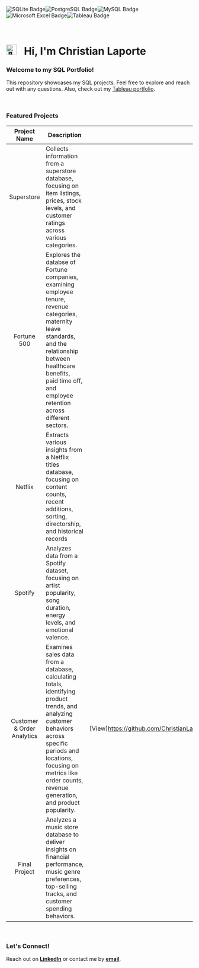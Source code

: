 <img src="https://img.shields.io/badge/sqlite-%23003B57.svg?&style=for-the-badge&logo=sqlite&logoColor=white" alt="SQLite Badge"><img src="https://img.shields.io/badge/postgresql-%23336791.svg?&style=for-the-badge&logo=postgresql&logoColor=white" alt="PostgreSQL Badge"><img src="https://img.shields.io/badge/mysql-%234479A1.svg?&style=for-the-badge&logo=mysql&logoColor=white" alt="MySQL Badge"><img src="https://img.shields.io/badge/microsoft%20excel-%23217346.svg?&style=for-the-badge&logo=microsoft%20excel&logoColor=white" alt="Microsoft Excel Badge"><img src="https://img.shields.io/badge/tableau-%23E97627.svg?&style=for-the-badge&logo=tableau&logoColor=white" alt="Tableau Badge"><!--<img src="https://img.shields.io/badge/python-3670A0?style=for-the-badge&logo=python&logoColor=ffdd54" alt="Python Badge">-->

<br>

# <img src="https://fonts.gstatic.com/s/e/notoemoji/latest/1f44b/512.gif" alt="👋" width="28"> &nbsp; Hi, I'm Christian Laporte

### Welcome to my SQL Portfolio!
This repository showcases my SQL projects. Feel free to explore and reach out with any questions. Also, check out my [Tableau portfolio](#).

<br>

### Featured Projects

| Project Name | Description | Link |
|:------------:|-------------|:----:|
| Superstore                 | Collects information from a superstore database, focusing on item listings, prices, stock levels, and customer ratings across various categories. | [View](#) |
| Fortune 500                | Explores the databse of Fortune companies, examining employee tenure, revenue categories, maternity leave standards, and the relationship between healthcare benefits, paid time off, and employee retention across different sectors. | [View](https://github.com/ChristianLaporte/ChristianLaporte/blob/main/Fortune%20500%20Analysis.md) |
| Netflix                    | Extracts various insights from a Netflix titles database, focusing on content counts, recent additions, sorting, directorship, and historical records | [View](https://github.com/ChristianLaporte/ChristianLaporte/blob/main/Netflix%20Analytics.md) |
| Spotify                    | Analyzes data from a Spotify dataset, focusing on artist popularity, song duration, energy levels, and emotional valence. | [View](#) |
| Customer & Order Analytics | Examines sales data from a database, calculating totals, identifying product trends, and analyzing customer behaviors across specific periods and locations, focusing on metrics like order counts, revenue generation, and product popularity. | [View]https://github.com/ChristianLaporte/ChristianLaporte/blob/main/Customer%20%26%20Order%20Analytics.md |
| Final Project              | Analyzes a music store database to deliver insights on financial performance, music genre preferences, top-selling tracks, and customer spending behaviors.  | [View](#) |

<br>

### Let's Connect!
Reach out on **[LinkedIn](https://linkedin.com/in/christian-laporte-32838216)** or contact me by **[email](mailto:laporte2000@hotmail.com)**.

<br>
